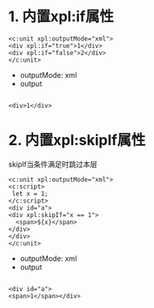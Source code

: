 # 1. 内置xpl:if属性

```xpl
<c:unit xpl:outputMode="xml">
<div xpl:if="true">1</div>
<div xpl:if="false">2</div>
</c:unit>
```

* outputMode: xml
* output

````

<div>1</div>
````

# 2. 内置xpl:skipIf属性

skipIf当条件满足时跳过本层

````xpl
<c:unit xpl:outputMode="xml">
<c:script>
 let x = 1;
</c:script>
<div id="a">
<div xpl:skipIf="x == 1">
  <span>${x}</span>
</div>
</div>
</c:unit>
````

* outputMode: xml
* output

````

<div id="a">
<span>1</span></div>
````